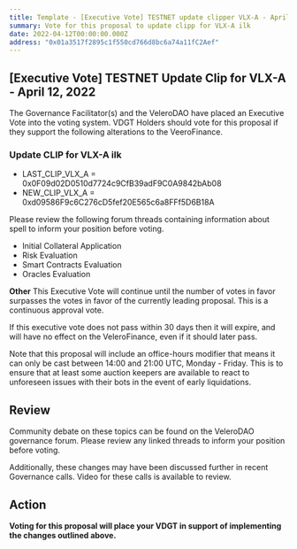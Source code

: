 ```yaml
---
title: Template - [Executive Vote] TESTNET update clipper VLX-A - April 12, 2022
summary: Vote for this proposal to update clipp for VLX-A ilk
date: 2022-04-12T00:00:00.000Z
address: "0x01a3517f2895c1f550cd766d8bc6a74a11fC2Aef"
---
```

## [Executive Vote] TESTNET Update Clip for VLX-A - April 12, 2022

The Governance Facilitator(s) and the VeleroDAO have placed an Executive Vote into the voting system. VDGT Holders should vote for this proposal if they support the following alterations to the VeeroFinance.

### Update CLIP for VLX-A ilk

* LAST_CLIP_VLX_A = 0x0F09d02D0510d7724c9CfB39adF9C0A9842bAb08
* NEW_CLIP_VLX_A = 0xd09586F9c6C276cD5fef20E565c6a8FFf5D6B18A


Please review the following forum threads containing information about spell to inform your position before voting.
* Initial Collateral Application
* Risk Evaluation
* Smart Contracts Evaluation
* Oracles Evaluation

**Other**
This Executive Vote will continue until the number of votes in favor surpasses the votes in favor of the currently leading proposal. This is a continuous approval vote. 

If this executive vote does not pass within 30 days then it will expire, and will have no effect on the VeleroFinance, even if it should later pass. 

Note that this proposal will include an office-hours modifier that means it can only be cast between 14:00 and 21:00 UTC, Monday - Friday. This is to ensure that at least some auction keepers are available to react to unforeseen issues with their bots in the event of early liquidations.

## Review

Community debate on these topics can be found on the VeleroDAO governance forum. Please review any linked threads to inform your position before voting.

Additionally, these changes may have been discussed further in recent Governance calls. Video for these calls is available to review.

## Action

**Voting for this proposal will place your VDGT in support of implementing the changes outlined above.**
